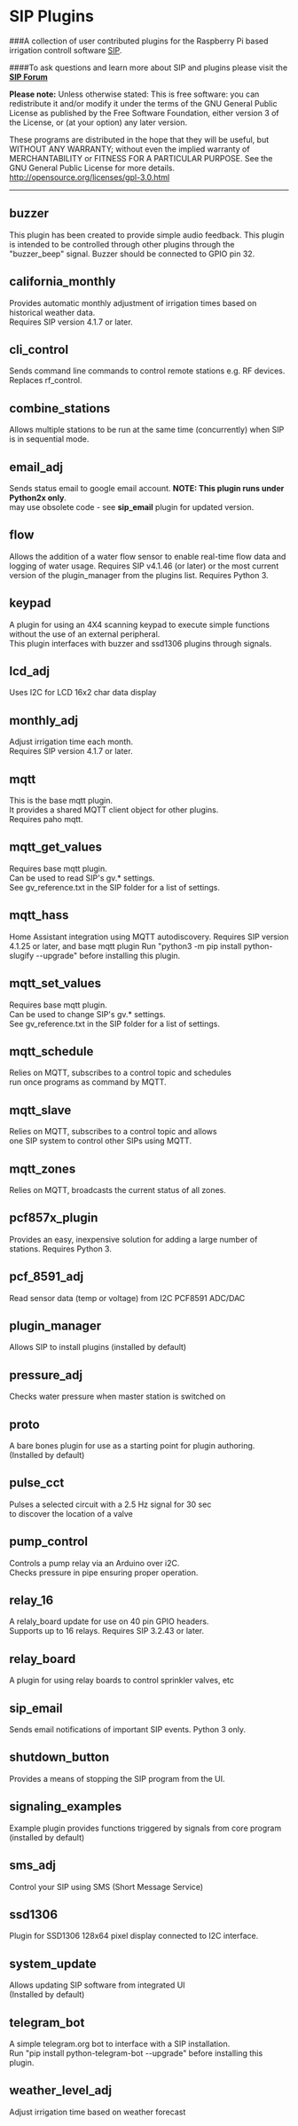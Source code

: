 SIP Plugins
============
###A collection of user contributed plugins for the Raspberry Pi based irrigation controll software  [SIP](https://github.com/Dan-in-CA/SIP).

####To ask questions and learn more about SIP and plugins please visit the **[SIP Forum](http://nosack.com/sipforum/index.php)**

**Please note:** Unless otherwise stated:
This is free software: you can redistribute it and/or modify it under the terms of the GNU General Public License as published by the Free Software Foundation, either version 3 of the License, or (at your option) any later version.

These programs are distributed in the hope that they will be useful, but WITHOUT ANY WARRANTY; without even the implied warranty of MERCHANTABILITY or FITNESS FOR A PARTICULAR PURPOSE.  See the GNU General Public License for more details.
<http://opensource.org/licenses/gpl-3.0.html>
******************
buzzer
---------
This plugin has been created to provide simple audio feedback.  This plugin is intended to be controlled through other
plugins through the "buzzer_beep" signal. Buzzer should be connected to GPIO pin 32.

california_monthly
---------
Provides automatic monthly adjustment of irrigation times based on historical weather data.  
Requires SIP version 4.1.7 or later.

cli_control
---------- 
Sends command line commands to control remote stations e.g. RF devices.  
Replaces rf_control. 

combine_stations
----------
Allows multiple stations to be run at the same time (concurrently) when SIP is in sequential mode.

email_adj
----------
Sends status email to google email account. **NOTE: This plugin runs under Python2x only**.  
may use obsolete code - see **sip_email** plugin for updated version.

flow
----------
Allows the addition of a water flow sensor to enable real-time flow data and logging of water usage.
Requires SIP v4.1.46 (or later) or the most current version of the plugin_manager from the plugins list.
Requires Python 3.

keypad
----------
A plugin for using an 4X4 scanning keypad to execute simple functions without the use of an external peripheral.  
This plugin interfaces with buzzer and ssd1306 plugins through signals.

lcd_adj
----------
Uses I2C for LCD 16x2 char data display

monthly_adj
----------
Adjust irrigation time each month.  
Requires SIP version 4.1.7 or later.

mqtt
----------
This is the base mqtt plugin.   
It provides a shared MQTT client object for other plugins.  
Requires paho mqtt.

mqtt_get_values
----------
Requires base mqtt plugin.  
Can be used to read SIP's gv.* settings.  
See gv_reference.txt in the SIP folder for a list of settings.

mqtt_hass
----------
Home Assistant integration using MQTT autodiscovery.
Requires SIP version 4.1.25 or later, and base mqtt plugin
Run "python3 -m pip install python-slugify --upgrade" before installing this plugin.  

mqtt_set_values
----------
Requires base mqtt plugin.  
Can be used to change SIP's gv.* settings.  
See gv_reference.txt in the SIP folder for a list of settings.

mqtt_schedule
--------------
Relies on MQTT, subscribes to a control topic and schedules  
run once programs as command by MQTT.

mqtt_slave
--------------
Relies on MQTT, subscribes to a control topic and allows  
one SIP system to control other SIPs using MQTT.

mqtt_zones
-------------
Relies on MQTT, broadcasts the current status of all zones.

pcf857x_plugin
----------
Provides an easy, inexpensive solution for adding a large number of stations.
Requires Python 3.

pcf_8591_adj
----------
Read sensor data (temp or voltage) from I2C PCF8591 ADC/DAC

plugin_manager
----------
Allows SIP to install plugins (installed by default)

pressure_adj
----------
Checks water pressure when master station is switched on

proto
---------
A bare bones plugin for use as a starting point for plugin authoring.  
(Installed by default)

pulse_cct
----------
Pulses a selected circuit with a 2.5 Hz signal for 30 sec  
to discover the location of a valve

pump_control
------------
Controls a pump relay via an Arduino over i2C.  
Checks pressure in pipe ensuring proper operation.

relay_16
----------
A relaly_board update for use on 40 pin GPIO headers.  
Supports up to 16 relays. Requires SIP 3.2.43 or later.

relay_board
----------
A plugin for using relay boards to control sprinkler valves, etc

sip_email
----------
Sends email notifications of important SIP events.
Python 3 only.

shutdown_button
----------
Provides a means of stopping the SIP program from the UI.

signaling_examples
----------
Example plugin provides functions triggered by signals from core program (installed by default)

sms_adj
----------
Control your SIP using SMS (Short Message Service)

ssd1306
----------
Plugin for SSD1306 128x64 pixel display connected to I2C interface.

system_update
----------
Allows updating SIP software from integrated UI  
(Installed by default)

telegram_bot
-------------
A simple telegram.org bot to interface with a SIP installation.  
Run "pip install python-telegram-bot --upgrade" before installing this plugin.

weather_level_adj
----------
Adjust irrigation time based on weather forecast
